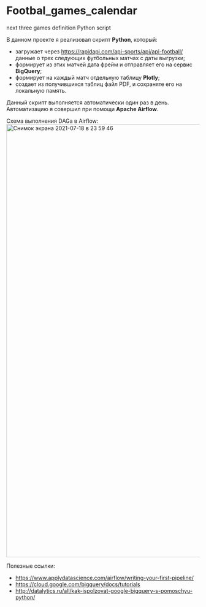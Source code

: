 # Footbal_games_calendar
next three games definition Python script

В данном проекте я реализовал скрипт **Python**, который:

- загружает через https://rapidapi.com/api-sports/api/api-football/ данные о трех следующих футбольных матчах с даты выгрузки;
- формирует из этих матчей дата фрейм и отправляет его на сервис **BigQuery**;
- формирует на каждый матч отдельную таблицу **Plotly**;
- создает из получившихся таблиц файл PDF, и сохраняте его на локальную память.

Данный скрипт выполняется автоматически один раз в день. Автоматизацию я совершил при помощи **Apache Airflow**.

Схема выполнения DAGa в Airflow:
<img width="1129" alt="Снимок экрана 2021-07-18 в 23 59 46" src="https://user-images.githubusercontent.com/65309131/126081974-0dc0413f-e326-42fa-863b-0eedb74008c7.png">


Полезные ссылки: 
- https://www.applydatascience.com/airflow/writing-your-first-pipeline/
- https://cloud.google.com/bigquery/docs/tutorials
- http://datalytics.ru/all/kak-ispolzovat-google-bigquery-s-pomoschyu-python/
